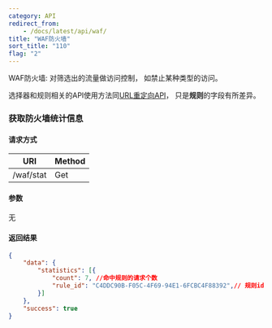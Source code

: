 ```yaml
---
category: API
redirect_from:
    - /docs/latest/api/waf/
title: "WAF防火墙"
sort_title: "110"
flag: "2"
---
```


WAF防火墙: 对筛选出的流量做访问控制， 如禁止某种类型的访问。

选择器和规则相关的API使用方法同[URL重定向API](/docs/api/redirect/)， 只是**规则**的字段有所差异。


### 获取防火墙统计信息

#### 请求方式

URI                 | Method
------------------- | ------
/waf/stat           | Get


#### 参数

无

#### 返回结果

```json
{
    "data": {
        "statistics": [{
            "count": 7, //命中规则的请求个数
            "rule_id": "C4DDC90B-F05C-4F69-94E1-6FCBC4F88392",// 规则id
        }]
    },
    "success": true
}
```
